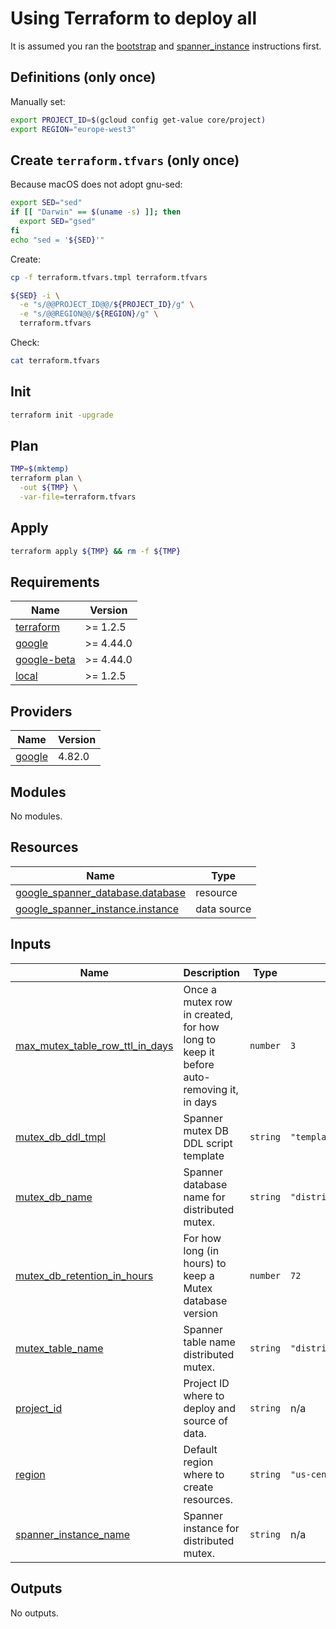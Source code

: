 # Using Terraform to deploy all

It is assumed you ran the [bootstrap](../bootstrap/README.md) and [spanner_instance](../spanner_instance/README.md) instructions first.

## Definitions (only once)

Manually set:

```bash
export PROJECT_ID=$(gcloud config get-value core/project)
export REGION="europe-west3"
```

## Create ``terraform.tfvars`` (only once)

Because macOS does not adopt gnu-sed:

```bash
export SED="sed"
if [[ "Darwin" == $(uname -s) ]]; then
  export SED="gsed"
fi
echo "sed = '${SED}'"
```

Create:

```bash
cp -f terraform.tfvars.tmpl terraform.tfvars

${SED} -i \
  -e "s/@@PROJECT_ID@@/${PROJECT_ID}/g" \
  -e "s/@@REGION@@/${REGION}/g" \
  terraform.tfvars
```

Check:

```bash
cat terraform.tfvars
```

## Init

```bash
terraform init -upgrade
```

## Plan

```bash
TMP=$(mktemp)
terraform plan \
  -out ${TMP} \
  -var-file=terraform.tfvars
```

## Apply

```bash
terraform apply ${TMP} && rm -f ${TMP}
```

<!-- BEGINNING OF PRE-COMMIT-TERRAFORM DOCS HOOK -->
## Requirements

| Name | Version |
|------|---------|
| <a name="requirement_terraform"></a> [terraform](#requirement\_terraform) | >= 1.2.5 |
| <a name="requirement_google"></a> [google](#requirement\_google) | >= 4.44.0 |
| <a name="requirement_google-beta"></a> [google-beta](#requirement\_google-beta) | >= 4.44.0 |
| <a name="requirement_local"></a> [local](#requirement\_local) | >= 1.2.5 |

## Providers

| Name | Version |
|------|---------|
| <a name="provider_google"></a> [google](#provider\_google) | 4.82.0 |

## Modules

No modules.

## Resources

| Name | Type |
|------|------|
| [google_spanner_database.database](https://registry.terraform.io/providers/hashicorp/google/latest/docs/resources/spanner_database) | resource |
| [google_spanner_instance.instance](https://registry.terraform.io/providers/hashicorp/google/latest/docs/data-sources/spanner_instance) | data source |

## Inputs

| Name | Description | Type | Default | Required |
|------|-------------|------|---------|:--------:|
| <a name="input_max_mutex_table_row_ttl_in_days"></a> [max\_mutex\_table\_row\_ttl\_in\_days](#input\_max\_mutex\_table\_row\_ttl\_in\_days) | Once a mutex row in created, for how long to keep it before auto-removing it, in days | `number` | `3` | no |
| <a name="input_mutex_db_ddl_tmpl"></a> [mutex\_db\_ddl\_tmpl](#input\_mutex\_db\_ddl\_tmpl) | Spanner mutex DB DDL script template | `string` | `"templates/mutex_db_ddl.sql.tmpl"` | no |
| <a name="input_mutex_db_name"></a> [mutex\_db\_name](#input\_mutex\_db\_name) | Spanner database name for distributed mutex. | `string` | `"distributed_mutex"` | no |
| <a name="input_mutex_db_retention_in_hours"></a> [mutex\_db\_retention\_in\_hours](#input\_mutex\_db\_retention\_in\_hours) | For how long (in hours) to keep a Mutex database version | `number` | `72` | no |
| <a name="input_mutex_table_name"></a> [mutex\_table\_name](#input\_mutex\_table\_name) | Spanner table name distributed mutex. | `string` | `"distributed_mutex"` | no |
| <a name="input_project_id"></a> [project\_id](#input\_project\_id) | Project ID where to deploy and source of data. | `string` | n/a | yes |
| <a name="input_region"></a> [region](#input\_region) | Default region where to create resources. | `string` | `"us-central1"` | no |
| <a name="input_spanner_instance_name"></a> [spanner\_instance\_name](#input\_spanner\_instance\_name) | Spanner instance for distributed mutex. | `string` | n/a | yes |

## Outputs

No outputs.
<!-- END OF PRE-COMMIT-TERRAFORM DOCS HOOK -->
